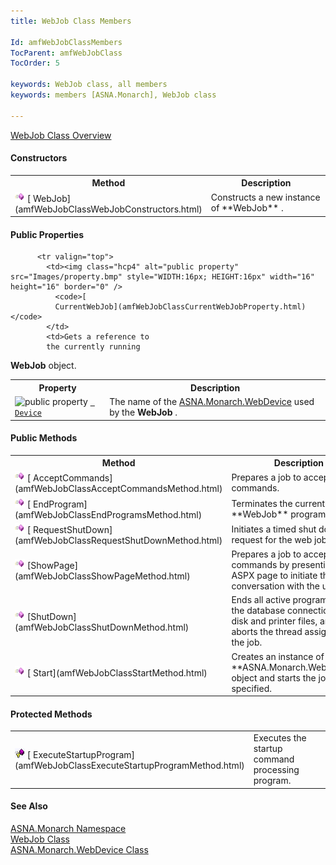 ```yaml
---
title: WebJob Class Members

Id: amfWebJobClassMembers
TocParent: amfWebJobClass
TocOrder: 5

keywords: WebJob class, all members
keywords: members [ASNA.Monarch], WebJob class

---
```


[WebJob Class Overview](amfWebJobClass.html) 

#### Constructors
<table class="mytable" cellspacing="0" cellpadding="4" width="90%">
          <colgroup>
            <col width="30%" />
            <col width="70%" />
          </colgroup>
          <tr>
            <th>Method</th>
            <th>Description</th>
          </tr>
          <tr valign="top">
            <td><img  id="IMG1" alt="public property" src="Images/Constructor.bmp" x-maintain-ratio="TRUE" style="WIDTH:16px; HEIGHT:16px" width="16" height="16" border="0" />
              [
              WebJob](amfWebJobClassWebJobConstructors.html)
            </td>
            <td>Constructs a new instance
            of 
 **WebJob** .</td>
          </tr>
</table>

<!-- start public properties table -->	

#### Public Properties
<table class="mytable" cellspacing="0" cellpadding="4" width="90%">
          <colgroup>
            <col width="30%" />
            <col width="70%" />
          </colgroup>
          <tr>
            <th>Property</th>
            <th>Description</th>
          </tr>

          <tr valign="top">
            <td><img class="hcp4" alt="public property" src="Images/property.bmp" style="WIDTH:16px; HEIGHT:16px" width="16" height="16" border="0" />
              <code>[
              CurrentWebJob](amfWebJobClassCurrentWebJobProperty.html)</code>
            </td>
            <td>Gets a reference to
            the currently running 
 **WebJob**  object.</td>
          </tr><tr>
            <td><img  id="Img8" alt="public property" src="Images/
property.bmp" x-maintain-ratio="TRUE" width="16" height="16" border="0" />
              <code>[
              Device](amfWebJobClassDeviceProperty.html)</code>
            </td>
            <td>The name of the 
            [
            ASNA.Monarch.WebDevice](amfWebDeviceClass.html) used by the 
 **WebJob** .</td>
          </tr>

</table>

<!--mine -->

#### Public Methods
<table class="mytable" cellspacing="0" cellpadding="4" width="90%">
          <colgroup>
            <col width="30%" />
            <col width="70%" />
          </colgroup>
          <tr>
            <th>Method</th>
            <th>Description</th>
          </tr>
          <tr>
            <td><img  id="Img5" alt="public property" src="Images/Methods.bmp" x-maintain-ratio="TRUE" style="WIDTH:16px; HEIGHT:16px" width="16" height="16" border="0" />
              [
              AcceptCommands](amfWebJobClassAcceptCommandsMethod.html)
            </td>
            <td>Prepares a job to accept
            commands.</td>
          </tr>
          <tr>
            <td><img  id="IMG2" alt="public property" src="Images/Methods.bmp" x-maintain-ratio="TRUE" style="WIDTH:16px; HEIGHT:16px" width="16" height="16" border="0" />
              [
              EndProgram](amfWebJobClassEndProgramsMethod.html)
            </td>
            <td>Terminates the current 
 **WebJob**  program.</td>
          </tr>
          <tr>
            <td><img  id="Img7" alt="public property" src="Images/Methods.bmp" x-maintain-ratio="TRUE" style="WIDTH:16px; HEIGHT:16px" width="16" height="16" border="0" />
              [
              RequestShutDown](amfWebJobClassRequestShutDownMethod.html)
            </td>
            <td>Initiates a timed shut down
            request for the web job.</td>
          </tr>
          <tr>
            <td><img  id="Img6" alt="public property" src="Images/Methods.bmp" x-maintain-ratio="TRUE" style="WIDTH:16px; HEIGHT:16px" width="16" height="16" border="0" />
              [ShowPage](amfWebJobClassShowPageMethod.html)
            </td>
            <td>Prepares a job to accept
            commands by presenting an ASPX page to initiate the
            conversation with the user.</td>
          </tr>
          <tr>
            <td><img  id="Img3" alt="public property" src="Images/Methods.bmp" x-maintain-ratio="TRUE" style="WIDTH:16px; HEIGHT:16px" width="16" height="16" border="0" />
              [ShutDown](amfWebJobClassShutDownMethod.html)
            </td>
            <td>Ends all active programs,
            closes the database connections for disk and printer
            files, and then aborts the thread assigned to the
            job.</td>
          </tr>
          <tr>
            <td><img  id="Img4" alt="public method" src="Images/Methods.bmp" x-maintain-ratio="TRUE" style="WIDTH:16px; HEIGHT:16px" width="16" height="16" border="0" />
              [
              Start](amfWebJobClassStartMethod.html)
            </td>
            <td>Creates an instance of an 
 **ASNA.Monarch.WebDevice**  object and
            starts the job name specified.</td>
          </tr>
</table>

#### Protected Methods
<table class="dtTABLE" id="table3" x-use-null-cells="x-use-null-cells" style="border-spacing: 0px" cellspacing="0">
          <colgroup span="1">
            <col span="1" style="WIDTH: 30%" />
            <col span="1" style="WIDTH: 70%" />
          </colgroup>
          <tr>
            <td style="width: 173px"><img alt="public property" src="Images/promethod.bmp" x-maintain-ratio="TRUE" border="0" />
              [
              ExecuteStartupProgram](amfWebJobClassExecuteStartupProgramMethod.html)
            </td>
            <td>Executes the startup
            command processing program.</td>
          </tr>
</table>

#### See Also
[ASNA.Monarch Namespace](amfMonarchNamespace.html) <br /> [WebJob Class](amfWebJobClass.html) <br /> [ ASNA.Monarch.WebDevice Class](amfWebDeviceClass.html)
